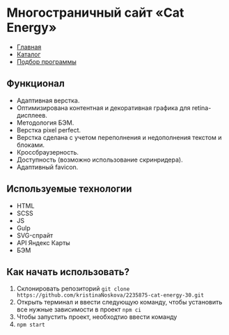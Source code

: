# Многостраничный сайт «Cat Energy»

* [Главная](https://kristinanoskova.github.io/cat-energy-public/)
* [Каталог](https://kristinanoskova.github.io/cat-energy-public/catalog.html)
* [Подбор программы](https://kristinanoskova.github.io/cat-energy-public/form.html)

## Функционал
* Адаптивная верстка.
* Оптимизирована контентная и декоративная графика для retina-дисплеев.
* Методология БЭМ.
* Верстка pixel perfect.
* Верстка сделана с учетом переполнения и недополнения текстом и блоками.
* Кроссбраузерность.
* Доступность (возможно использование скринридера).
* Адаптивный favicon.

## Используемые технологии
* HTML
* SCSS
* JS
* Gulp
* SVG-спрайт
* API Яндекс Карты
* БЭМ

## Как начать использовать?
1. Склонировать репозиторий
`git clone https://github.com/kristinaNoskova/2235875-cat-energy-30.git`
2. Открыть терминал и ввести следующую команду, чтобы установить все нужные зависимости в проект
`npm ci`
3. Чтобы запустить проект, необходтио ввести команду
4. `npm start`
   

